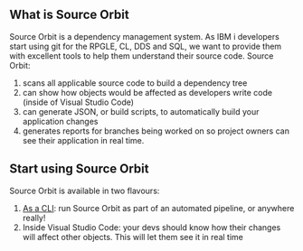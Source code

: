 <!-- docsify serve ./docs -->

## What is Source Orbit

Source Orbit is a dependency management system. As IBM i developers start using git for the RPGLE, CL, DDS and SQL, we want to provide them with excellent tools to help them understand their source code. Source Orbit:

1. scans all applicable source code to build a dependency tree
2. can show how objects would be affected as developers write code (inside of Visual Studio Code)
3. can generate JSON, or build scripts, to automatically build your application changes
4. generates reports for branches being worked on so project owners can see their application in real time.

## Start using Source Orbit

Source Orbit is available in two flavours:

1. [As a CLI](./pages/cli/index.md): run Source Orbit as part of an automated pipeline, or anywhere really!
2. Inside Visual Studio Code: your devs should know how their changes will affect other objects. This will let them see it in real time